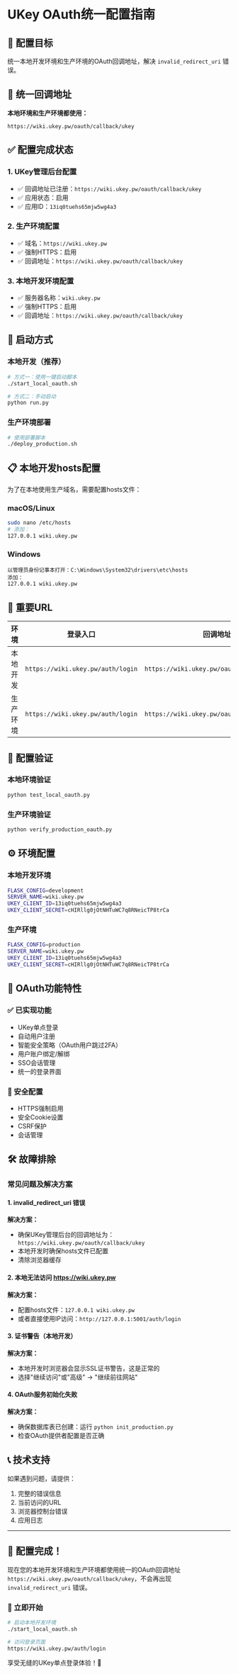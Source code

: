 # UKey OAuth统一配置指南

## 🎯 配置目标

统一本地开发环境和生产环境的OAuth回调地址，解决 `invalid_redirect_uri` 错误。

## 🔗 统一回调地址

**本地环境和生产环境都使用：**
```
https://wiki.ukey.pw/oauth/callback/ukey
```

## ✅ 配置完成状态

### 1. UKey管理后台配置
- ✅ 回调地址已注册：`https://wiki.ukey.pw/oauth/callback/ukey`
- ✅ 应用状态：启用
- ✅ 应用ID：`13iq0tuehs65mjw5wg4a3`

### 2. 生产环境配置
- ✅ 域名：`https://wiki.ukey.pw`
- ✅ 强制HTTPS：启用
- ✅ 回调地址：`https://wiki.ukey.pw/oauth/callback/ukey`

### 3. 本地开发环境配置
- ✅ 服务器名称：`wiki.ukey.pw`
- ✅ 强制HTTPS：启用
- ✅ 回调地址：`https://wiki.ukey.pw/oauth/callback/ukey`

## 🚀 启动方式

### 本地开发（推荐）

```bash
# 方式一：使用一键启动脚本
./start_local_oauth.sh

# 方式二：手动启动
python run.py
```

### 生产环境部署

```bash
# 使用部署脚本
./deploy_production.sh
```

## 📋 本地开发hosts配置

为了在本地使用生产域名，需要配置hosts文件：

### macOS/Linux
```bash
sudo nano /etc/hosts
# 添加：
127.0.0.1 wiki.ukey.pw
```

### Windows
```
以管理员身份记事本打开：C:\Windows\System32\drivers\etc\hosts
添加：
127.0.0.1 wiki.ukey.pw
```

## 🔗 重要URL

| 环境 | 登录入口 | 回调地址 |
|------|----------|----------|
| 本地开发 | `https://wiki.ukey.pw/auth/login` | `https://wiki.ukey.pw/oauth/callback/ukey` |
| 生产环境 | `https://wiki.ukey.pw/auth/login` | `https://wiki.ukey.pw/oauth/callback/ukey` |

## 🧪 配置验证

### 本地环境验证
```bash
python test_local_oauth.py
```

### 生产环境验证
```bash
python verify_production_oauth.py
```

## ⚙️ 环境配置

### 本地开发环境
```bash
FLASK_CONFIG=development
SERVER_NAME=wiki.ukey.pw
UKEY_CLIENT_ID=13iq0tuehs65mjw5wg4a3
UKEY_CLIENT_SECRET=cHIRllg0jOtNHTuWC7q8RNeicTP8trCa
```

### 生产环境
```bash
FLASK_CONFIG=production
SERVER_NAME=wiki.ukey.pw
UKEY_CLIENT_ID=13iq0tuehs65mjw5wg4a3
UKEY_CLIENT_SECRET=cHIRllg0jOtNHTuWC7q8RNeicTP8trCa
```

## 🎉 OAuth功能特性

### ✅ 已实现功能
- UKey单点登录
- 自动用户注册
- 智能安全策略（OAuth用户跳过2FA）
- 用户账户绑定/解绑
- SSO会话管理
- 统一的登录界面

### 🔐 安全配置
- HTTPS强制启用
- 安全Cookie设置
- CSRF保护
- 会话管理

## 🛠️ 故障排除

### 常见问题及解决方案

#### 1. invalid_redirect_uri 错误
**解决方案：**
- 确保UKey管理后台的回调地址为：`https://wiki.ukey.pw/oauth/callback/ukey`
- 本地开发时确保hosts文件已配置
- 清除浏览器缓存

#### 2. 本地无法访问 https://wiki.ukey.pw
**解决方案：**
- 配置hosts文件：`127.0.0.1 wiki.ukey.pw`
- 或者直接使用IP访问：`http://127.0.0.1:5001/auth/login`

#### 3. 证书警告（本地开发）
**解决方案：**
- 本地开发时浏览器会显示SSL证书警告，这是正常的
- 选择"继续访问"或"高级" -> "继续前往网站"

#### 4. OAuth服务初始化失败
**解决方案：**
- 确保数据库表已创建：运行 `python init_production.py`
- 检查OAuth提供者配置是否正确

## 📞 技术支持

如果遇到问题，请提供：
1. 完整的错误信息
2. 当前访问的URL
3. 浏览器控制台错误
4. 应用日志

---

## 🎯 配置完成！

现在您的本地开发环境和生产环境都使用统一的OAuth回调地址 `https://wiki.ukey.pw/oauth/callback/ukey`，不会再出现 `invalid_redirect_uri` 错误。

### 🚀 立即开始

```bash
# 启动本地开发环境
./start_local_oauth.sh

# 访问登录页面
https://wiki.ukey.pw/auth/login
```

享受无缝的UKey单点登录体验！🎉
